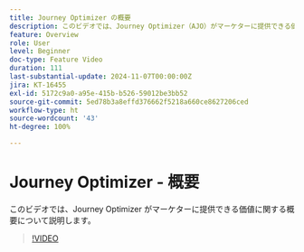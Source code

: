 ```yaml
---
title: Journey Optimizer の概要
description: このビデオでは、Journey Optimizer（AJO）がマーケターに提供できる価値に関する概要について説明します。
feature: Overview
role: User
level: Beginner
doc-type: Feature Video
duration: 111
last-substantial-update: 2024-11-07T00:00:00Z
jira: KT-16455
exl-id: 5172c9a0-a95e-415b-b526-59012be3bb52
source-git-commit: 5ed78b3a8effd376662f5218a660ce8627206ced
workflow-type: ht
source-wordcount: '43'
ht-degree: 100%

---
```


# Journey Optimizer - 概要

このビデオでは、Journey Optimizer がマーケターに提供できる価値に関する概要について説明します。

>[!VIDEO](https://video.tv.adobe.com/v/3432964/?learn=on)
